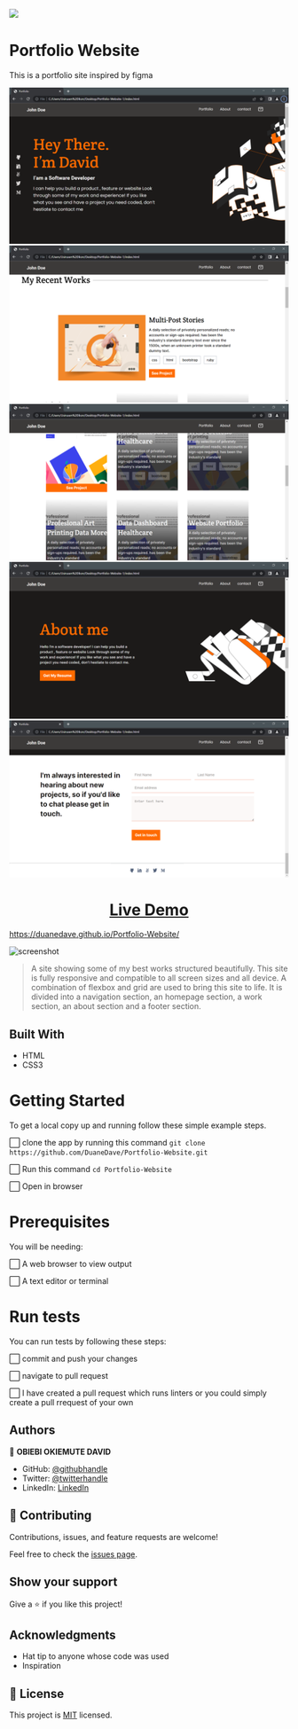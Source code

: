 ![](https://img.shields.io/badge/Microverse-blueviolet)

# Portfolio Website

This is a portfolio site inspired by figma

![screenshot](asset/Portfolio%20-%20img2.png)
![screenshot](asset/Portfolio%20-%20img3.png)
![screenshot](asset/Portfolio%20-%20img4.png)
![screenshot](asset/Portfolio%20-%20img5.png)
![screenshot](asset/Portfolio%20-%20img1.png)


# <div align="center"><a href="https://github.com/DuaneDave/Portfolio-Website" text="bold">Live Demo</a></div>

 https://duanedave.github.io/Portfolio-Website/

![screenshot](asset/portfolio%20gif.gif)


> A site showing some of my best works structured beautifully. This site is fully responsive and compatible to all screen sizes and all device. A combination of flexbox and grid are used to bring this site to life. It is divided into a navigation section, an homepage section, a work section, an about section and a footer section.


## Built With

- HTML
- CSS3


# Getting Started

To get a local copy up and running follow these simple example steps.

⬜ clone the app by running this command `git clone https://github.com/DuaneDave/Portfolio-Website.git`

⬜ Run this command `cd Portfolio-Website`

⬜ Open in browser

# Prerequisites

You will be needing:

⬜ A web browser to view output

⬜ A text editor or terminal

# Run tests

You can run tests by following these steps:

⬜ commit and push your changes

⬜ navigate to pull request

⬜ I have created a pull request which runs linters or you could simply create a pull rrequest of your own

## Authors

👤 **OBIEBI OKIEMUTE DAVID**

- GitHub: [@githubhandle](https://github.com/DuaneDave)
- Twitter: [@twitterhandle](https://twitter.com/dave_duane)
- LinkedIn: [LinkedIn](https://www.linkedin.com/in/okiemute-david-obiebi-6b4a6a230/)


## 🤝 Contributing

Contributions, issues, and feature requests are welcome!

Feel free to check the [issues page](https://github.com/DuaneDave/Portfolio-Website/issues).

## Show your support

Give a ⭐️ if you like this project!

## Acknowledgments

- Hat tip to anyone whose code was used
- Inspiration

## 📝 License

This project is [MIT](./MIT.md) licensed.